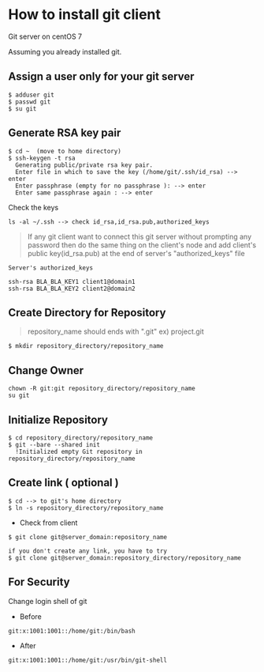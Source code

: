 
# How to install git client

Git server on centOS 7

Assuming you already installed git.

## Assign a user only for your git server
```
$ adduser git
$ passwd git
$ su git
```

## Generate RSA key pair

```
$ cd ~  (move to home directory)
$ ssh-keygen -t rsa
  Generating public/private rsa key pair.
  Enter file in which to save the key (/home/git/.ssh/id_rsa) --> enter
  Enter passphrase (empty for no passphrase ): --> enter
  Enter same passphrase again : --> enter
```
Check the keys
```
ls -al ~/.ssh --> check id_rsa,id_rsa.pub,authorized_keys
```

> If any git client want to connect this git server without prompting any password
>  then do the same thing on the client's node
>  and add client's public key(id_rsa.pub) at the end of server's "authorized_keys" file

```
Server's authorized_keys

ssh-rsa BLA_BLA_KEY1 client1@domain1
ssh-rsa BLA_BLA_KEY2 client2@domain2
```

## Create Directory for Repository
> repository_name should ends with ".git"
> ex) project.git
```
$ mkdir repository_directory/repository_name
```

## Change Owner
```
chown -R git:git repository_directory/repository_name
su git
```

## Initialize Repository
```
$ cd repository_directory/repository_name
$ git --bare --shared init
  !Initialized empty Git repository in repository_directory/repository_name
```

## Create link ( optional )
```
$ cd --> to git's home directory
$ ln -s repository_directory/repository_name
```

 * Check from client
```
$ git clone git@server_domain:repository_name

if you don't create any link, you have to try
$ git clone git@server_domain:repository_directory/repository_name
```

## For Security
Change login shell of git

 * Before
```
git:x:1001:1001::/home/git:/bin/bash
```

 * After
```
git:x:1001:1001::/home/git:/usr/bin/git-shell
```